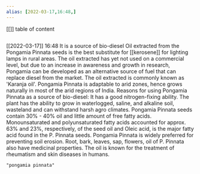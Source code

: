 ```yaml
---
alias: [2022-03-17,16:48,]
---
```

[[]]
table of content
```toc
```

[[2022-03-17]] 16:48
It is a source of bio-diesel
Oil extracted from the Pongamia Pinnata seeds is the best substitute for [[kerosene]] for lighting lamps in rural areas.
The oil extracted has yet not used on a commercial level, but due to an increase in awareness and growth in research, Pongamia can be developed as an alternative source of fuel
that can replace diesel from the market.
The oil extracted is commonly known as 'Karanja oil'.
Pongamia Pinnata is adaptable to arid zones, hence grows naturally in most of the arid regions of India.
Reasons for using Pongamia Pinnata as a source of bio-diesel:
	It has a good nitrogen-fixing ability.
	The plant has the ability to grow in waterlogged, saline, and alkaline soil, wasteland and can withstand harsh agro climates.
	Pongamia Pinnata seeds contain 30% - 40% oil and little amount of free fatty acids. Monounsaturated and polyunsaturated fatty acids accounted for approx. 63% and 23%, respectively, of the seed oil and Oleic acid, is the major fatty acid found in the P. Pinnata seeds.
Pongamia Pinnata is widely preferred for preventing soil erosion.
Root, bark, leaves, sap, flowers, oil of P. Pinnata also have medicinal properties.
The oil is known for the treatment of rheumatism and skin diseases in humans.
```query
"pongamia pinnata"
```